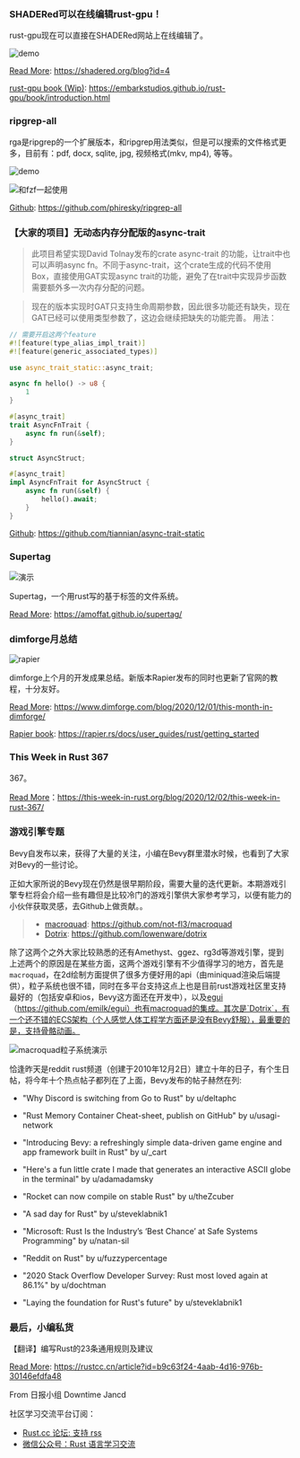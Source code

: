 ### SHADERed可以在线编辑rust-gpu！

rust-gpu现在可以直接在SHADERed网站上在线编辑了。

![demo](https://shadered.org/assets/blog/img/4/RustQuickEdit.gif)

[Read More](https://shadered.org/blog?id=4): https://shadered.org/blog?id=4

[rust-gpu book (Wip)](https://embarkstudios.github.io/rust-gpu/book/introduction.html): https://embarkstudios.github.io/rust-gpu/book/introduction.html


### ripgrep-all

rga是ripgrep的一个扩展版本，和ripgrep用法类似，但是可以搜索的文件格式更多，目前有：pdf, docx, sqlite, jpg, 视频格式(mkv, mp4), 等等。

![demo](https://github.com/phiresky/ripgrep-all/blob/master/doc/demodir.png)

![和fzf一起使用](https://github.com/phiresky/ripgrep-all/blob/master/doc/rga-fzf.gif)

[Github](https://github.com/phiresky/ripgrep-all): https://github.com/phiresky/ripgrep-all

### 【大家的项目】无动态内存分配版的async-trait

 >此项目希望实现David Tolnay发布的crate async-trait 的功能，让trait中也可以声明async fn。不同于async-trait，这个crate生成的代码不使用Box，直接使用GAT实现async trait的功能，避免了在trait中实现异步函数需要额外多一次内存分配的问题。

>现在的版本实现时GAT只支持生命周期参数，因此很多功能还有缺失，现在GAT已经可以使用类型参数了，这边会继续把缺失的功能完善。
用法：
```rust
// 需要开启这两个feature
#![feature(type_alias_impl_trait)]
#![feature(generic_associated_types)]

use async_trait_static::async_trait;

async fn hello() -> u8 {
    1
}

#[async_trait]
trait AsyncFnTrait {
    async fn run(&self);
}

struct AsyncStruct;

#[async_trait]
impl AsyncFnTrait for AsyncStruct {
    async fn run(&self) {
        hello().await;
    }
}
```

[Github](https://github.com/tiannian/async-trait-static): https://github.com/tiannian/async-trait-static


### Supertag

![演示](https://amoffat.github.io/supertag/_images/intersection-opt.gif)

Supertag，一个用rust写的基于标签的文件系统。

[Read More](https://amoffat.github.io/supertag/): https://amoffat.github.io/supertag/



### dimforge月总结


![rapier](https://www.dimforge.com/img/locked_rotations.gif)

dimforge上个月的开发成果总结。新版本Rapier发布的同时也更新了官网的教程，十分友好。

[Read More](https://www.dimforge.com/blog/2020/12/01/this-month-in-dimforge/): https://www.dimforge.com/blog/2020/12/01/this-month-in-dimforge/

[Rapier book](https://rapier.rs/docs/user_guides/rust/getting_started): https://rapier.rs/docs/user_guides/rust/getting_started

### This Week in Rust 367

367。

[Read More](https://this-week-in-rust.org/blog/2020/12/02/this-week-in-rust-367/)：https://this-week-in-rust.org/blog/2020/12/02/this-week-in-rust-367/

### 游戏引擎专题

Bevy自发布以来，获得了大量的关注，小编在Bevy群里潜水时候，也看到了大家对Bevy的一些讨论。

正如大家所说的Bevy现在仍然是很早期阶段，需要大量的迭代更新。本期游戏引擎专栏将会介绍一些有趣但是比较冷门的游戏引擎供大家参考学习，以便有能力的小伙伴获取灵感，去Github上做贡献。。

> - [macroquad](https://github.com/not-fl3/macroquad): https://github.com/not-fl3/macroquad
> - [Dotrix](https://github.com/lowenware/dotrix): https://github.com/lowenware/dotrix

除了这两个之外大家比较熟悉的还有Amethyst、ggez、rg3d等游戏引擎，提到上述两个的原因是在某些方面，这两个游戏引擎有不少值得学习的地方，首先是`macroquad`，在2d绘制方面提供了很多方便好用的api（由miniquad渲染后端提供），粒子系统也很不错，同时在多平台支持这点上也是目前rust游戏社区里支持最好的（包括安卓和ios，Bevy这方面还在开发中），以及[egui](https://github.com/emilk/egui)（https://github.com/emilk/egui）也有macroquad的集成。其次是`Dotrix`，有一个还不错的ECS架构（个人感觉人体工程学方面还是没有Bevy舒服），最重要的是，支持骨骼动画。

![macroquad粒子系统演示](blob:http://www.92sucai.com/7da69097-a254-453f-aaab-1d3a31345c87)


恰逢昨天是reddit rust频道（创建于2010年12月2日）建立十年的日子，有个生日帖，将今年十个热点帖子都列在了上面，Bevy发布的帖子赫然在列:
- "Why Discord is switching from Go to Rust" by u/deltaphc

- "Rust Memory Container Cheat-sheet, publish on GitHub" by u/usagi-network

- "Introducing Bevy: a refreshingly simple data-driven game engine and app framework built in Rust" by u/_cart

- "Here's a fun little crate I made that generates an interactive ASCII globe in the terminal" by u/adamadamsky

- "Rocket can now compile on stable Rust" by u/theZcuber

- "A sad day for Rust" by u/steveklabnik1

- "Microsoft: Rust Is the Industry’s ‘Best Chance’ at Safe Systems Programming" by u/natan-sil

- "Reddit on Rust" by u/fuzzypercentage

- "2020 Stack Overflow Developer Survey: Rust most loved again at 86.1%" by u/dochtman

- "Laying the foundation for Rust's future" by u/steveklabnik1

### 最后，小编私货

【翻译】编写Rust的23条通用规则及建议

[Read More](https://rustcc.cn/article?id=b9c63f24-4aab-4d16-976b-30146efdfa48): https://rustcc.cn/article?id=b9c63f24-4aab-4d16-976b-30146efdfa48

From 日报小组 Downtime Jancd

社区学习交流平台订阅：

- [Rust.cc 论坛: 支持 rss](https://rustcc.cn/)
- [微信公众号：Rust 语言学习交流](https://rustcc.cn/article?id=ed7c9379-d681-47cb-9532-0db97d883f62)